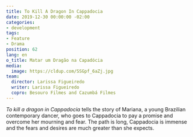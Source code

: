 ```yaml
---
title: To Kill A Dragon In Cappadocia
date: 2019-12-30 00:00:00 -02:00
categories:
- development
tags:
- Feature
- Drama
position: 62
lang: en
o_title: Matar um Dragão na Capadócia
media:
  image: https://cldup.com/SSGpf_6aZj.jpg
team:
  director: Larissa Figueiredo
  writer: Larissa Figueiredo
  copro: Besouro Filmes and Cazumbá Filmes
---
```


_To kill a dragon in Cappadocia_ tells the story of Mariana, a young Brazilian contemporary dancer, who goes to Cappadocia to pay a promise and overcome her mourning and fear. The path is long, Cappadocia is immense and the fears and desires are much greater than she expects.
